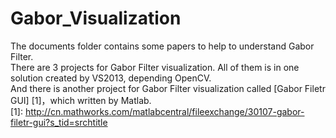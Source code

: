 # Gabor_Visualization
The documents folder contains some papers to help to understand Gabor Filter.  
There are 3 projects for Gabor Filter visualization. All of them is in one solution created by VS2013, depending OpenCV.  
And there is another project for Gabor Filter visualization called [Gabor Filetr GUI] [1]，which written by Matlab.  
[1]: http://cn.mathworks.com/matlabcentral/fileexchange/30107-gabor-filetr-gui?s_tid=srchtitle
